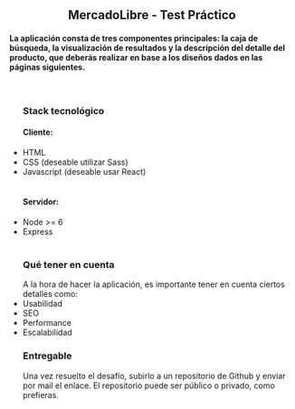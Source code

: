 &nbsp;
<h2 align="center">MercadoLibre - Test Práctico </h2>

<h4>La aplicación consta de tres componentes principales: la caja de búsqueda, la visualización
de resultados y la descripción del detalle del producto, que deberás realizar en base a los
diseños dados en las páginas siguientes.</h4>
<br />



<ul>

<h3>Stack tecnológico</h3>
<h4>Cliente:</h4>

<li>HTML</li>
<li>CSS (deseable utilizar Sass)</li>
<li>Javascript (deseable usar React)</li>
<br />
<h4>Servidor:</h4>
<li>Node >= 6</li>
<li>Express</li>
<br />

<h3>Qué tener en cuenta</h3>
A la hora de hacer la aplicación, es importante tener en cuenta ciertos detalles como:
<br />

<li>Usabilidad</li>
<li>SEO</li>
<li>Performance</li>
<li>Escalabilidad</li>

<h3>Entregable</h3>

Una vez resuelto el desafío, subirlo a un repositorio de Github y enviar por mail el enlace. El
repositorio puede ser público o privado, como prefieras.
</ul>


&nbsp;
